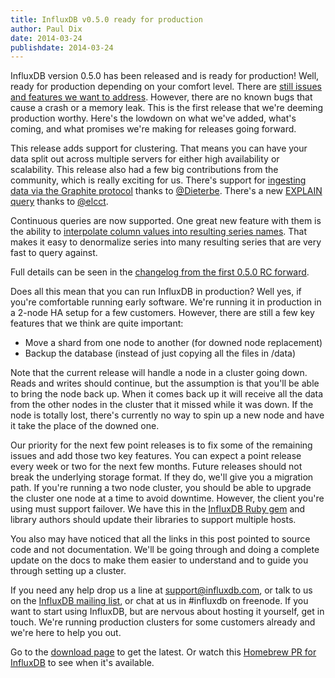 ```yaml
---
title: InfluxDB v0.5.0 ready for production
author: Paul Dix
date: 2014-03-24
publishdate: 2014-03-24
---
```


InfluxDB version 0.5.0 has been released and is ready for production! Well, ready for production depending on your comfort level. There are [still issues and features we want to address](https://github.com/influxdb/influxdb/issues?state=open). However, there are no known bugs that cause a crash or a memory leak. This is the first release that we're deeming production worthy. Here's the lowdown on what we've added, what's coming, and what promises we're making for releases going forward.

This release adds support for clustering. That means you can have your data split out across multiple servers for either high availability or scalability. This release also had a few big contributions from the community, which is really exciting for us. There's support for [ingesting data via the Graphite protocol](https://github.com/influxdb/influxdb/blob/master/src/configuration/config.toml#L26-L29) thanks to [@Dieterbe](https://github.com/Dieterbe). There's a new [EXPLAIN query](https://github.com/influxdb/influxdb/commit/e2adcf1c581dc5b6074901d11656887ffca2cdb1#diff-dcba2e0e9a976baee1338925df6ffe93R42) thanks to [@elcct](https://github.com/elcct).

Continuous queries are now supported. One great new feature with them is the ability to [interpolate column values into resulting series names](https://github.com/influxdb/influxdb/blob/master/src/integration/server_test.go#L1311-L1368). That makes it easy to denormalize series into many resulting series that are very fast to query against.

Full details can be seen in the [changelog from the first 0.5.0 RC forward](https://github.com/influxdb/influxdb/blob/master/CHANGELOG.md#v050-rc1-2014-02-25).

Does all this mean that you can run InfluxDB in production? Well yes, if you're comfortable running early software. We're running it in production in a 2-node HA setup for a few customers. However, there are still a few key features that we think are quite important:

* Move a shard from one node to another (for downed node replacement)
* Backup the database (instead of just copying all the files in /data)

Note that the current release will handle a node in a cluster going down. Reads and writes should continue, but the assumption is that you'll be able to bring the node back up. When it comes back up it will receive all the data from the other nodes in the cluster that it missed while it was down. If the node is totally lost, there's currently no way to spin up a new node and have it take the place of the downed one.

Our priority for the next few point releases is to fix some of the remaining issues and add those two key features. You can expect a point release every week or two for the next few months. Future releases should not break the underlying storage format. If they do, we'll give you a migration path. If you're running a two node cluster, you should be able to upgrade the cluster one node at a time to avoid downtime. However, the client you're using must support failover. We have this in the [InfluxDB Ruby gem](https://github.com/influxdb/influxdb-ruby) and library authors should update their libraries to support multiple hosts.

You also may have noticed that all the links in this post pointed to source code and not documentation. We'll be going through and doing a complete update on the docs to make them easier to understand and to guide you through setting up a cluster.

If you need any help drop us a line at [support@influxdb.com](mailto:support@influxdb.com), or talk to us on the [InfluxDB mailing list](https://groups.google.com/forum/#!newtopic/influxdb), or chat at us in #influxdb on freenode. If you want to start using InfluxDB, but are nervous about hosting it yourself, get in touch. We're running production clusters for some customers already and we're here to help you out.

Go to the [download page](http://influxdb.org/download/) to get the latest. Or watch this [Homebrew PR for InfluxDB](https://github.com/Homebrew/homebrew/pull/27832) to see when it's available.